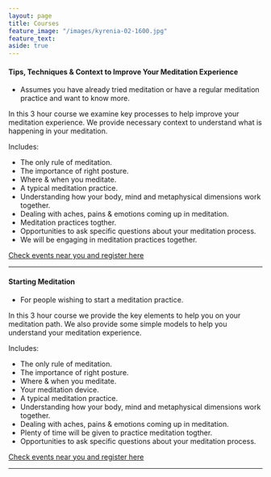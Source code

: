 ```yaml
---
layout: page
title: Courses
feature_image: "/images/kyrenia-02-1600.jpg"
feature_text: 
aside: true
---
```


#### Tips, Techniques & Context to Improve Your Meditation Experience

* Assumes you have already tried meditation or have a regular meditation practice and want to know more.

In this 3 hour course we examine key processes to help improve your meditation experience. We provide necessary context to understand what is happening in your meditation.

Includes: 
* The only rule of meditation.
* The importance of right posture.
* Where & when you meditate.
* A typical meditation practice.
* Understanding how your body, mind and metaphysical dimensions work together.
* Dealing with aches, pains & emotions coming up in meditation.
* Meditation practices togther.
* Opportunities to ask specific questions about your meditation process.
* We will be engaging in meditation practices together.

[Check events near you and register here](/events)

_________________________________________________________________

#### Starting Meditation

* For people wishing to start a meditation practice. 

In this 3 hour course we provide the key elements to help you on your meditation path. We also provide some simple models to help you understand your meditation experience.

Includes: 
* The only rule of meditation.
* The importance of right posture.
* Where & when you meditate.
* Your meditation device.
* A typical meditation practice.
* Understanding how your body, mind and metaphysical dimensions work together.
* Dealing with aches, pains & emotions coming up in meditation.
* Plenty of time will be given to practice meditation togther.
* Opportunities to ask specific questions about your meditation process.

[Check events near you and register here](/events)

__________________________________


